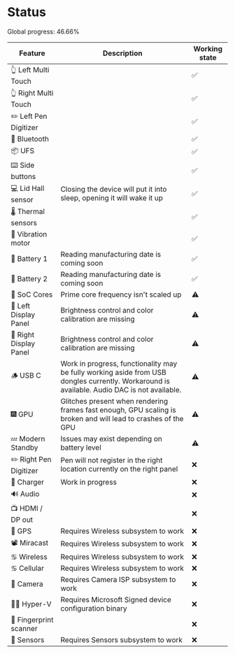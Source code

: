 # Status

Global progress: 46.66%

| Feature             | Description | Working state |
|---------------------|-------------|---------------|
| 👆 Left Multi Touch    |             | ✅             |
| 👆 Right Multi Touch   |             | ✅             |
| ✏️ Left Pen Digitizer  |             | ✅             |
| 🔵 Bluetooth           |             | ✅             |
| 📦 UFS                 |             | ✅             |
| ⌨️ Side buttons        |             | ✅             |
| 💻 Lid Hall sensor     | Closing the device will put it into sleep, opening it will wake it up | ✅             |
| 🌡️ Thermal sensors     |             | ✅             |
| 📳 Vibration motor     |             | ✅             |
| 🔋 Battery 1           | Reading manufacturing date is coming soon | ✅             |
| 🔋 Battery 2           | Reading manufacturing date is coming soon | ✅             |
| 🧮 SoC Cores           | Prime core frequency isn't scaled up | ⚠️             |
| 📲 Left Display Panel  | Brightness control and color calibration are missing | ⚠️            |
| 📲 Right Display Panel | Brightness control and color calibration are missing | ⚠️            |
| 🪵 USB C               | Work in progress, functionality may be fully working aside from USB dongles currently. Workaround is available. Audio DAC is not available. | ⚠️             |
| 🎆 GPU                 | Glitches present when rendering frames fast enough, GPU scaling is broken and will lead to crashes of the GPU | ⚠️             |
| 💤 Modern Standby      | Issues may exist depending on battery level | ⚠️              |
| ✏️ Right Pen Digitizer | Pen will not register in the right location currently on the right panel | ❌             |
| 🔌 Charger             | Work in progress | ❌             |
| 🔊 Audio               |             | ❌             |
| 📺 HDMI / DP out       |             | ❌             |
| 📌 GPS                 | Requires Wireless subsystem to work | ❌             |
| 📽️ Miracast            | Requires Wireless subsystem to work | ❌             |
| ♋ Wireless            | Requires Wireless subsystem to work | ❌             |
| ♋ Cellular            | Requires Wireless subsystem to work | ❌             |
| 📸 Camera              | Requires Camera ISP subsystem to work | ❌             |
| 🧑‍💼 Hyper-V             | Requires Microsoft Signed device configuration binary | ❌             |
| 🧬 Fingerprint scanner |             | ❌             |
| 🧭 Sensors     | Requires Sensors subsystem to work | ❌             |
